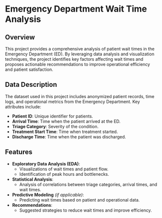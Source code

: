 # Emergency Department Wait Time Analysis  

## Overview  
This project provides a comprehensive analysis of patient wait times in the Emergency Department (ED). By leveraging data analysis and visualization techniques, the project identifies key factors affecting wait times and proposes actionable recommendations to improve operational efficiency and patient satisfaction.  

## Data Description  
The dataset used in this project includes anonymized patient records, time logs, and operational metrics from the Emergency Department. Key attributes include:  
- **Patient ID**: Unique identifier for patients.  
- **Arrival Time**: Time when the patient arrived at the ED.  
- **Triage Category**: Severity of the condition.  
- **Treatment Start Time**: Time when treatment started.  
- **Discharge Time**: Time when the patient was discharged.  

## Features  
- **Exploratory Data Analysis (EDA)**:  
  - Visualizations of wait times and patient flow.  
  - Identification of peak hours and bottlenecks.  
- **Statistical Analysis**:  
  - Analysis of correlations between triage categories, arrival times, and wait times.  
- **Predictive Modeling** *(if applicable)*:  
  - Predicting wait times based on patient and operational data.  
- **Recommendations**:  
  - Suggested strategies to reduce wait times and improve efficiency.  

